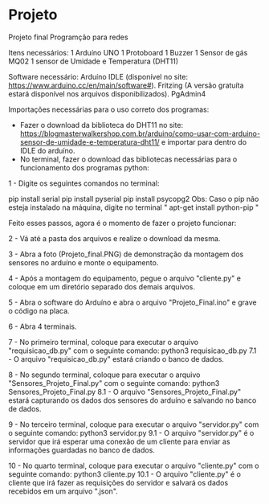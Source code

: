 # Projeto
Projeto final Programção para redes



Itens necessários:
1 Arduíno UNO
1 Protoboard
1 Buzzer
1 Sensor de gás MQ02
1 sensor de Umidade e Temperatura (DHT11)

Software necessário:
Arduíno IDLE (disponível no site: https://www.arduino.cc/en/main/software#).
Fritzing (A versão gratuíta estará disponível nos arquivos disponibilizados).
PgAdmin4

Importações necessárias para o uso correto dos programas:

- Fazer o download da biblioteca do DHT11 no site: https://blogmasterwalkershop.com.br/arduino/como-usar-com-arduino-sensor-de-umidade-e-temperatura-dht11/ e importar para dentro do IDLE do arduíno.
- No terminal, fazer o download das bibliotecas necessárias para o funcionamento dos programas python:

1 - Digite os seguintes comandos no terminal:

pip install serial
pip install pyserial
pip install psycopg2
Obs: Caso o pip não esteja instalado na máquina, digite no terminal " apt-get install python-pip "

Feito esses passos, agora é o momento de fazer o projeto funcionar:

2 - Vá até a pasta dos arquivos e realize o download da mesma.

3 - Abra a foto (Projeto_final.PNG) de demonstração da montagem dos sensores no arduíno e monte o equipamento.

4 - Após a montagem do equipamento, pegue o arquivo "cliente.py" e coloque em um diretório separado dos demais arquivos.

5 - Abra o software do Arduíno e abra o arquivo "Projeto_Final.ino" e grave o código na placa.

6 - Abra 4 terminais.

7 - No primeiro terminal, coloque para executar o arquivo "requisicao_db.py" com o seguinte comando:
	python3 requisicao_db.py
	7.1 - O arquivo "requisicao_db.py" estará criando o banco de dados.

8 - No segundo terminal, coloque para executar o arquivo "Sensores_Projeto_Final.py" com o seguinte comando:
	python3 Sensores_Projeto_Final.py
	8.1 - O arquivo "Sensores_Projeto_Final.py" estará capturando os dados dos sensores do arduíno e salvando no banco de dados.

9 - No terceiro terminal, coloque para executar o arquivo "servidor.py" com o seguinte comando:
	python3 servidor.py
	9.1 - O arquivo "servidor.py" é o servidor que irá esperar uma conexão de um cliente para enviar as informações guardadas no banco de dados.

10 - No quarto terminal, coloque para executar o arquivo "cliente.py" com o seguinte comando:
	python3 cliente.py
	10.1 - O arquivo "cliente.py" é o cliente que irá fazer as requisições do servidor e salvará os dados recebidos em um arquivo ".json".

